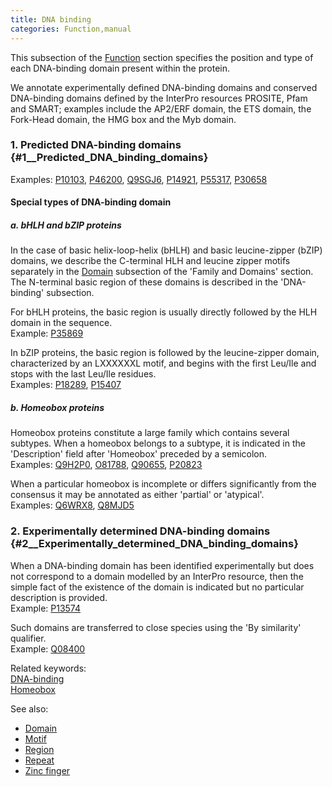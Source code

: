 ```yaml
---
title: DNA binding
categories: Function,manual
---
```


This subsection of the [Function](http://www.uniprot.org/help/function%5Fsection) section specifies the position and type of each DNA-binding domain present within the protein.

We annotate experimentally defined DNA-binding domains and conserved DNA-binding domains defined by the InterPro resources PROSITE, Pfam and SMART; examples include the AP2/ERF domain, the ETS domain, the Fork-Head domain, the HMG box and the Myb domain.

### 1. Predicted DNA-binding domains {\#1\_\_Predicted\_DNA\_binding\_domains}

Examples: [P10103](https://www.uniprot.org/uniprotkb/P10103#function), [P46200](https://www.uniprot.org/uniprotkb/P46200#function), [Q9SGJ6](https://www.uniprot.org/uniprotkb/Q9SGJ6#function), [P14921](https://www.uniprot.org/uniprotkb/P14921#function), [P55317](https://www.uniprot.org/uniprotkb/P55317#function), [P30658](https://www.uniprot.org/uniprotkb/P30658#function)

#### Special types of DNA-binding domain

##### a. bHLH and bZIP proteins

In the case of basic helix-loop-helix (bHLH) and basic leucine-zipper (bZIP) domains, we describe the C-terminal HLH and leucine zipper motifs separately in the [Domain](https://www.uniprot.org/help/domain) subsection of the 'Family and Domains' section. The N-terminal basic region of these domains is described in the 'DNA-binding' subsection.

For bHLH proteins, the basic region is usually directly followed by the HLH domain in the sequence.  
Example: [P35869](https://www.uniprot.org/uniprotkb/P35869#family%5Fand%5Fdomains)

In bZIP proteins, the basic region is followed by the leucine-zipper domain, characterized by an LXXXXXXL motif, and begins with the first Leu/Ile and stops with the last Leu/Ile residues.  
Examples: [P18289](https://www.uniprot.org/uniprotkb/P18289#family_and_domains), [P15407](https://www.uniprot.org/uniprotkb/P15407#family_and_domains)

##### b. Homeobox proteins

Homeobox proteins constitute a large family which contains several subtypes. When a homeobox belongs to a subtype, it is indicated in the 'Description' field after 'Homeobox' preceded by a semicolon.  
Examples: [Q9H2P0](https://www.uniprot.org/uniprotkb/Q9H2P0#function), [O81788](https://www.uniprot.org/uniprotkb/O81788#function), [Q90655](https://www.uniprot.org/uniprotkb/Q90655#function), [P20823](https://www.uniprot.org/uniprotkb/P20823#function)

When a particular homeobox is incomplete or differs significantly from the consensus it may be annotated as either 'partial' or 'atypical'.  
Examples: [Q6WRX8](https://www.uniprot.org/uniprotkb/Q6WRX8#function), [Q8MJD5](https://www.uniprot.org/uniprotkb/Q8MJD5#function)

### 2. Experimentally determined DNA-binding domains {\#2\_\_Experimentally\_determined\_DNA\_binding\_domains}

When a DNA-binding domain has been identified experimentally but does not correspond to a domain modelled by an InterPro resource, then the simple fact of the existence of the domain is indicated but no particular description is provided.  
Example: [P13574](https://www.uniprot.org/uniprotkb/P13574#function)

Such domains are transferred to close species using the 'By similarity' qualifier.  
Example: [Q08400](https://www.uniprot.org/uniprotkb/Q08400#function)

Related keywords:  
[DNA-binding](http://www.uniprot.org/keywords/238)  
[Homeobox](http://www.uniprot.org/keywords/371)

See also:

-   [Domain](http://www.uniprot.org/help/domain)
-   [Motif](http://www.uniprot.org/help/motif)
-   [Region](http://www.uniprot.org/help/region)
-   [Repeat](http://www.uniprot.org/help/repeat)
-   [Zinc finger](http://www.uniprot.org/help/zn%5Ffing)
